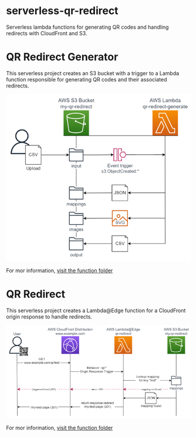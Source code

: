 # serverless-qr-redirect
Serverless lambda functions for generating QR codes and handling redirects with CloudFront and S3.

# QR Redirect Generator
This serverless project creates an S3 bucket with a trigger to a Lambda function responsible for generating QR codes and their associated redirects.  

![A sequence diagram for the QR redirect generator](images/qr-redirect-generator.png)

For mor information, [visit the function folder](functions/qr-redirect-generate)  

# QR Redirect
This serverless project creates a Lambda@Edge function for a CloudFront origin response to handle redirects.  

![A sequence diagram for the QR redirect](images/qr-redirect.png)

For mor information, [visit the function folder](functions/qr-redirect)  

&nbsp;